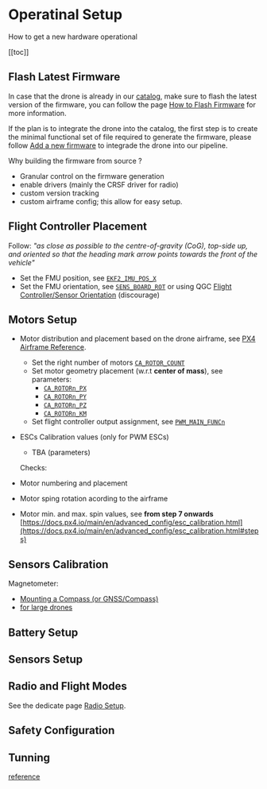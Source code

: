 # Operatinal Setup

How to get a new hardware operational

[[toc]]

## Flash Latest Firmware

In case that the drone is already in our [catalog](https://drones.eolab.de/#drones), make sure to flash the latest version of the firmware, you can follow the page [How to Flash Firmware](https://drones.eolab.de/common-operational-manual/flash-firmware.html) for more information.

If the plan is to integrate the drone into the catalog, the first step is to create the minimal functional set of file required to generate the firmware, please follow [Add a new firmware](https://github.com/EOLab-HSRW/drones-fw/blob/main/add.md) to integrade the drone into our pipeline.

Why building the firmware from source ?
- Granular control on the firmware generation
- enable drivers (mainly the CRSF driver for radio)
- custom version tracking
- custom airframe config; this allow for easy setup.

## Flight Controller Placement

Follow: *"as close as possible to the centre-of-gravity (CoG), top-side up, and oriented so that the heading mark arrow points towards the front of the vehicle"*

- Set the FMU position, see [`EKF2_IMU_POS_X`](https://docs.px4.io/main/en/advanced_config/parameter_reference.html#EKF2_IMU_POS_X)
- Set the FMU orientation, see [`SENS_BOARD_ROT`](https://docs.px4.io/main/en/advanced_config/parameter_reference.html#SENS_BOARD_ROT) or using QGC [Flight Controller/Sensor Orientation](https://docs.px4.io/main/en/config/flight_controller_orientation.html) (discourage)

## Motors Setup

- Motor distribution and placement based on the drone airframe, see [PX4 Airframe Reference](https://docs.px4.io/main/en/airframes/airframe_reference.html).
  - Set the right number of motors [`CA_ROTOR_COUNT`](https://docs.px4.io/main/en/advanced_config/parameter_reference.html#CA_ROTOR_COUNT)
  - Set motor geometry placement (w.r.t **center of mass**), see parameters:
    - [`CA_ROTORn_PX`](https://docs.px4.io/main/en/advanced_config/parameter_reference.html#CA_ROTOR0_PX)
    - [`CA_ROTORn_PY`](https://docs.px4.io/main/en/advanced_config/parameter_reference.html#CA_ROTOR0_PY)
    - [`CA_ROTORn_PZ`](https://docs.px4.io/main/en/advanced_config/parameter_reference.html#CA_ROTOR0_PZ)
    - [`CA_ROTORn_KM`](https://docs.px4.io/main/en/advanced_config/parameter_reference.html#CA_ROTOR0_KM)
  - Set flight controller output assignment, see [`PWM_MAIN_FUNCn`](https://docs.px4.io/main/en/advanced_config/parameter_reference.html#PWM_MAIN_FUNC1)
- ESCs Calibration values (only for PWM ESCs)
  - TBA (parameters)

  Checks:
- Motor numbering and placement
- Motor sping rotation acording to the airframe
- Motor min. and max. spin values, see **from step 7 onwards** [https://docs.px4.io/main/en/advanced_config/esc_calibration.html](https://docs.px4.io/main/en/advanced_config/esc_calibration.html#steps)

## Sensors Calibration

Magnetometer:
- [Mounting a Compass (or GNSS/Compass) ](https://docs.px4.io/main/en/assembly/mount_gps_compass.html)
- [for large drones](https://docs.px4.io/main/en/config/compass.html#large-vehicle-calibration)

## Battery Setup

## Sensors Setup

## Radio and Flight Modes

See the dedicate page [Radio Setup](/development/radio-setup).

## Safety Configuration

## Tunning


[reference](https://docs.px4.io/main/en/advanced_config/)
